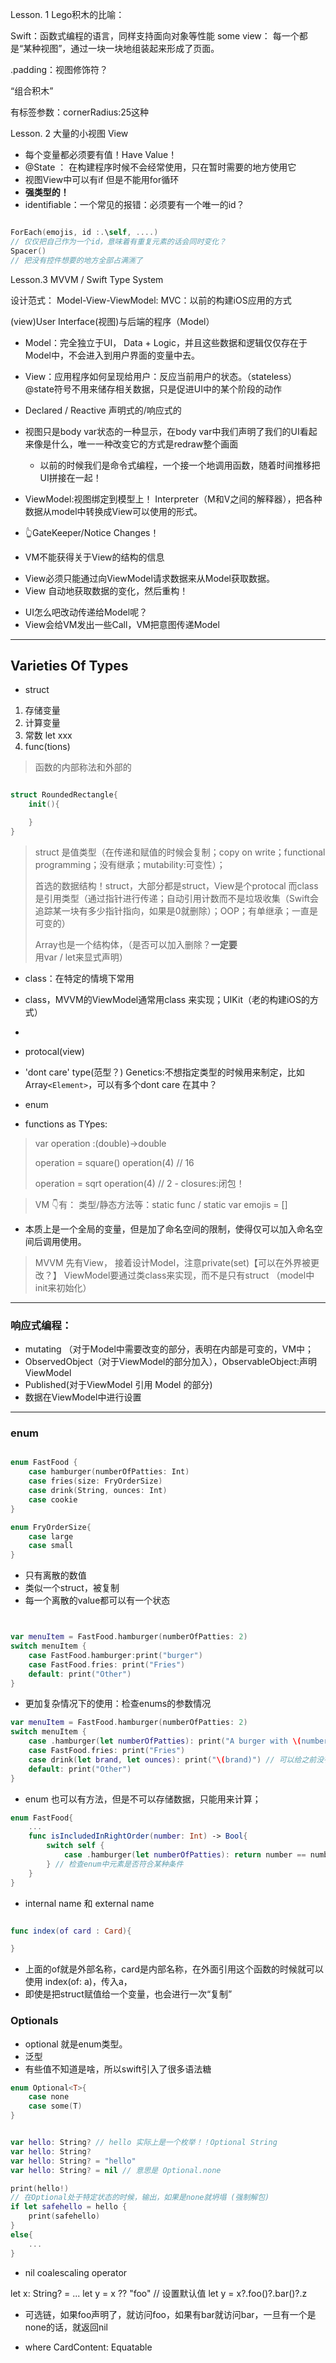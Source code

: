 
Lesson. 1
Lego积木的比喻：


Swift：函数式编程的语言，同样支持面向对象等性能
some view： 每一个都是“某种视图”，通过一块一块地组装起来形成了页面。

.padding：视图修饰符？

“组合积木”

有标签参数：cornerRadius:25这种


Lesson. 2 大量的小视图 View

- 每个变量都必须要有值！Have Value！
- @State ： 在构建程序时候不会经常使用，只在暂时需要的地方使用它
- 视图View中可以有if 但是不能用for循环
- **强类型的！**
- identifiable：一个常见的报错：必须要有一个唯一的id？

```Swift

ForEach(emojis, id :.\self, ....)
// 仅仅把自己作为一个id，意味着有重复元素的话会同时变化？
Spacer()
// 把没有控件想要的地方全部占满🈵️了


```


Lesson.3 MVVM / Swift Type System

设计范式：
Model-View-ViewModel:
MVC：以前的构建iOS应用的方式

(view)User Interface(视图)与后端的程序（Model）

- Model：完全独立于UI， Data + Logic，并且这些数据和逻辑仅仅存在于Model中，不会进入到用户界面的变量中去。
- View：应用程序如何呈现给用户：反应当前用户的状态。（stateless）@state符号不用来储存相关数据，只是促进UI中的某个阶段的动作
- Declared / Reactive 声明式的/响应式的
- 视图只是body var状态的一种显示，在body var中我们声明了我们的UI看起来像是什么，唯一一种改变它的方式是redraw整个画面
    - 以前的时候我们是命令式编程，一个接一个地调用函数，随着时间推移把UI拼接在一起！


- ViewModel:视图绑定到模型上！ Interpreter（M和V之间的解释器），把各种数据从model中转换成View可以使用的形式。
- 👆GateKeeper/Notice Changes！
- VM不能获得关于View的结构的信息

* View必须只能通过向ViewModel请求数据来从Model获取数据。
* View 自动地获取数据的变化，然后重构！


- UI怎么吧改动传递给Model呢？
- View会给VM发出一些Call，VM把意图传递Model


-----


## Varieties Of Types

- struct


1. 存储变量
2. 计算变量
3. 常数 let xxx
4. func(tions)
> 函数的内部称法和外部的
>
```Swift

struct RoundedRectangle{
    init(){

    }
}
```
> struct 是值类型（在传递和赋值的时候会复制；copy on write；functional programming；没有继承；mutability:可变性）；
>
> 首选的数据结构！struct，大部分都是struct，View是个protocal
> 而class是引用类型（通过指针进行传递；自动引用计数而不是垃圾收集（Swift会追踪某一块有多少指针指向，如果是0就删除）；OOP；有单继承；一直是可变的）
>
> Array也是一个结构体，（是否可以加入删除？**一定要**用var / let来显式声明）
- class：在特定的情境下常用
- class，MVVM的ViewModel通常用class 来实现；UIKit（老的构建iOS的方式）
- 

- protocal(view)


- 'dont care' type(范型？) Genetics:不想指定类型的时候用来制定，比如Array`<Element>`，可以有多个dont care 在其中？

- enum


- functions as TYpes:
> var operation :(double)->double
>
> operation = square()
> operation(4) // 16
>
> operation = sqrt
> operation(4) // 2
    - closures:闭包！

> VM 👇有：
> 类型/静态方法等：static func / static var emojis = []
- 本质上是一个全局的变量，但是加了命名空间的限制，使得仅可以加入命名空间后调用使用。

> MVVM 先有View， 接着设计Model，注意private(set)【可以在外界被更改？】
> ViewModel要通过类class来实现，而不是只有struct （model中init来初始化）


-----

### 响应式编程：

- mutating （对于Model中需要改变的部分，表明在内部是可变的，VM中；
- ObservedObject（对于ViewModel的部分加入），ObservableObject:声明ViewModel
- Published(对于ViewModel 引用 Model 的部分)
- 数据在ViewModel中进行设置


---

### enum


```Swift

enum FastFood {
    case hamburger(numberOfPatties: Int)
    case fries(size: FryOrderSize)
    case drink(String, ounces: Int)
    case cookie
}

enum FryOrderSize{
    case large
    case small
}
```
- 只有离散的数值
- 类似一个struct，被复制
- 每一个离散的value都可以有一个状态


```Swift


var menuItem = FastFood.hamburger(numberOfPatties: 2)
switch menuItem {
    case FastFood.hamburger:print("burger")
    case FastFood.fries: print("Fries")
    default: print("Other") 
}
```

- 更加复杂情况下的使用：检查enums的参数情况
  

```Swift
var menuItem = FastFood.hamburger(numberOfPatties: 2)
switch menuItem {
    case .hamburger(let numberOfPatties): print("A burger with \(numberOfPatties) patties!") // 这里用到了类型推断
    case FastFood.fries: print("Fries")
    case drink(let brand, let ounces): print("\(brand)") // 可以给之前没有声明名称的参数声明名称
    default: print("Other") 
}
```

- enum 也可以有方法，但是不可以存储数据，只能用来计算；

```Swift
enum FastFood{
    ...
    func isIncludedInRightOrder(number: Int) -> Bool{
        switch self {
            case .hamburger(let numberOfPatties): return number == numberOfPatties
        } // 检查enum中元素是否符合某种条件
    }
}
```

- internal name 和 external name 

```Swift

func index(of card : Card){

}
```

- 上面的of就是外部名称，card是内部名称，在外面引用这个函数的时候就可以使用 index(of: a)，传入a，
- 即使是把struct赋值给一个变量，也会进行一次“复制”


### Optionals

- optional 就是enum类型。 
- 泛型
- 有些值不知道是啥，所以swift引入了很多语法糖

```Swift
enum Optional<T>{
    case none
    case some(T)
}
```

 
```Swift

var hello: String? // hello 实际上是一个枚举！！Optional String
var hello: String?
var hello: String? = "hello"
var hello: String? = nil // 意思是 Optional.none

print(hello!) 
// 在Optional处于特定状态的时候，输出，如果是none就坍塌 (强制解包)
if let safehello = hello {
    print(safehello)
}
else{
    ...
}
```

- nil coalescaling operator

let x: String? = ...
let y = x ?? "foo" // 设置默认值
let y = x?.foo()?.bar()?.z

- 可选链，如果foo声明了，就访问foo，如果有bar就访问bar，一旦有一个是none的话，就返回nil

- where CardContent: Equatable